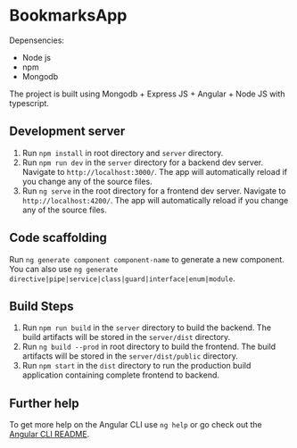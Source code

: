 # BookmarksApp

Depensencies:
 - Node js
 - npm
 - Mongodb
 
The project is built using Mongodb + Express JS + Angular + Node JS with typescript.
 

## Development server

1. Run `npm install` in root directory and `server` directory.
2. Run `npm run dev` in the `server` directory for a backend dev server. Navigate to `http://localhost:3000/`. The app will automatically reload if you change any of the source files.
3. Run `ng serve` in the root directory for a frontend dev server. Navigate to `http://localhost:4200/`. The app will automatically reload if you change any of the source files.

## Code scaffolding

Run `ng generate component component-name` to generate a new component. You can also use `ng generate directive|pipe|service|class|guard|interface|enum|module`.

## Build Steps

1. Run `npm run build` in the `server` directory to build the backend. The build artifacts will be stored in the `server/dist` directory.
2. Run `ng build --prod` in root directory to build the frontend. The build artifacts will be stored in the `server/dist/public` directory.
3. Run `npm start` in the `dist` directory to run the production build application containing complete frontend to backend.

## Further help

To get more help on the Angular CLI use `ng help` or go check out the [Angular CLI README](https://github.com/angular/angular-cli/blob/master/README.md).

